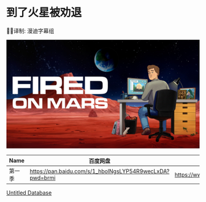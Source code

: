 # 到了火星被劝退

✍🏻译制: 漫迪字幕组

![IMG_5784.jpeg](IMG_5784.jpeg)

| Name | 百度网盘 | 阿里云盘 | MDpan在线 |
| --- | --- | --- | --- |
| 第一季 | https://pan.baidu.com/s/1_hbolNgsLYP54R9wecLxDA?pwd=brmi | https://www.alipan.com/s/cfbWo26ExPn | https://pan.mdsub.top/zh-CN/%E5%88%B0%E4%BA%86%E7%81%AB%E6%98%9F%E8%A2%AB%E5%8A%9D%E9%80%80/S1/ |

[Untitled Database](Untitled%20Database%20976252b030ae487c8160a0da67077755.csv)